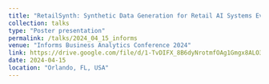 ```yaml
---
title: "RetailSynth: Synthetic Data Generation for Retail AI Systems Evaluation"
collection: talks
type: "Poster presentation"
permalink: /talks/2024_04_15_informs
venue: "Informs Business Analytics Conference 2024"
link: https://drive.google.com/file/d/1-TvDIFX_8B6dyNrotmfOAg1Gmgx8ALO3/view?usp=sharing
date: 2024-04-15
location: "Orlando, FL, USA"
---
```

